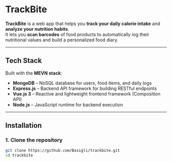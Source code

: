 # TrackBite

**TrackBite** is a web app that helps you **track your daily calorie intake** and **analyze your nutrition habits**.  
It lets you **scan barcodes** of food products to automatically log their nutritional values and build a personalized food diary.

---

## Tech Stack

Built with the **MEVN stack**:

- **MongoDB** – NoSQL database for users, food items, and daily logs  
- **Express.js** – Backend API framework for building RESTful endpoints  
- **Vue.js 3** – Reactive and lightweight frontend framework (Composition API)  
- **Node.js** – JavaScript runtime for backend execution  

---

## Installation

### 1. Clone the repository

```bash
git clone https://github.com/Basigli/trackbite.git
cd trackbite
```
